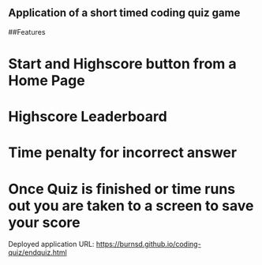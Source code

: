 ## Application of a short timed coding quiz game

##Features

# Start and Highscore button from a Home Page

# Highscore Leaderboard

# Time penalty for incorrect answer

# Once Quiz is finished or time runs out you are taken to a screen to save your score



Deployed application URL: https://burnsd.github.io/coding-quiz/endquiz.html
